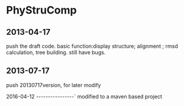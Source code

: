 PhyStruComp
===========
2013-04-17
--------------
push the draft code. basic function:display structure; alignment ; rmsd calculation, tree building. still have bugs.

2013-07-17
---------------
push 20130717version, for later modify


2016-04-12
----------------`
modified to a maven based project
